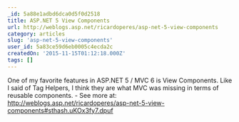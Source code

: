 ```yaml
---
_id: 5a88e1adbd6dca0d5f0d2518
title: ASP.NET 5 View Components
url: http://weblogs.asp.net/ricardoperes/asp-net-5-view-components
category: articles
slug: 'asp-net-5-view-components'
user_id: 5a83ce59d6eb0005c4ecda2c
createdOn: '2015-11-15T01:12:18.000Z'
tags: []
---
```


One of my favorite features in ASP.NET 5 / MVC 6 is View Components. Like I said of Tag Helpers, I think they are what MVC was missing in terms of reusable components. - See more at: http://weblogs.asp.net/ricardoperes/asp-net-5-view-components#sthash.uKOx3fy7.dpuf
